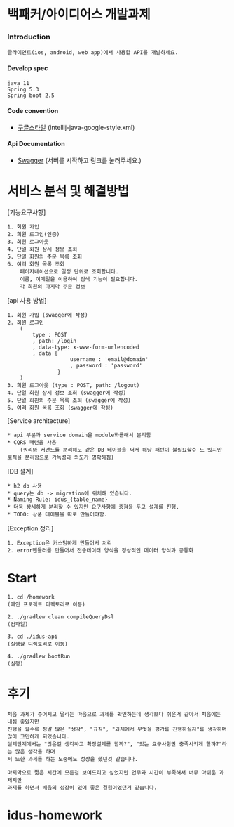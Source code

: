 # 백패커/아이디어스 개발과제

### Introduction

    클라이언트(ios, android, web app)에서 사용할 API를 개발하세요.
    
#### Develop spec
    
    java 11
    Spring 5.3
    Spring boot 2.5

#### Code convention
* [구글스타일](https://github.com/google/styleguide) (intellij-java-google-style.xml)

#### Api Documentation
* [Swagger](http://localhost:8080/swagger-ui.html) (서버를 시작하고 링크를 눌러주세요.)

# 서비스 분석 및 해결방법

[기능요구사항]

    1. 회원 가입
    2. 회원 로그인(인증)
    3. 회원 로그아웃
    4. 단일 회원 상세 정보 조회
    5. 단일 회원의 주문 목록 조회
    6. 여러 회원 목록 조회
        페이지네이션으로 일정 단위로 조회합니다.
        이름, 이메일을 이용하여 검색 기능이 필요합니다.
        각 회원의 마지막 주문 정보

[api 사용 방법]

    1. 회원 가입 (swagger에 작성)
    2. 회원 로그인
        (
            type : POST
            , path: /login
            , data-type: x-www-form-urlencoded
            , data {
                        username : 'email@domain'
                        , password : 'password'
                    }
        )
    3. 회원 로그아웃 (type : POST, path: /logout)
    4. 단일 회원 상세 정보 조회 (swagger에 작성)
    5. 단일 회원의 주문 목록 조회 (swagger에 작성)
    6. 여러 회원 목록 조회 (swagger에 작성)

[Service architecture]

    * api 부분과 service domain을 module화를해서 분리함
    * CQRS 패턴을 사용
        (쿼리와 커맨드를 분리해도 같은 DB 테이블을 써서 해당 패턴이 불필요할수 도 있지만 로직을 분리함으로 가독성과 의도가 명확해짐)

[DB 설계]

    * h2 db 사용
    * query는 db -> migration에 위치해 있습니다.
    * Naming Rule: idus_{table_name}
    * 더욱 상세하게 분리할 수 있지만 요구사항에 중점을 두고 설계를 진행.
    * TODO: 상품 테이블을 따로 만들어야함.

[Exception 정리]
 
    1. Exception은 커스텀하게 만들어서 처리
    2. error핸들러를 만들어서 전송데이터 양식을 정상적인 데이터 양식과 공통화

# Start
    
    1. cd /homework
    (메인 프로젝트 디렉토리로 이동)
    
    2. ./gradlew clean compileQueryDsl
    (컴파일)
    
    3. cd ./idus-api
    (실행할 디렉토리로 이동)
    
    4. ./gradlew bootRun
    (실행)

# 후기

    처음 과제가 주어지고 떨리는 마음으로 과제를 확인하는데 생각보다 쉬운거 같아서 처음에는 내심 좋았지만
    진행을 할수록 정말 많은 "생각", "규칙", "과제에서 무엇을 평가를 진행하실지"를 생각하며 많이 고민하게 되었습니다.
    설계단계에서는 "많은걸 생각하고 확장설계를 할까?", "있는 요구사항만 충족시키게 할까?"라는 많은 생각을 하며
    저 또한 과제를 하는 도중에도 성장을 했던것 같습니다. 
    
    마지막으로 짧은 시간에 모든걸 보여드리고 싶었지만 업무와 시간이 부족해서 너무 아쉬운 과제지만 
    과제를 하면서 배움의 성장이 있어 좋은 경험이였던거 같습니다.

# idus-homework
